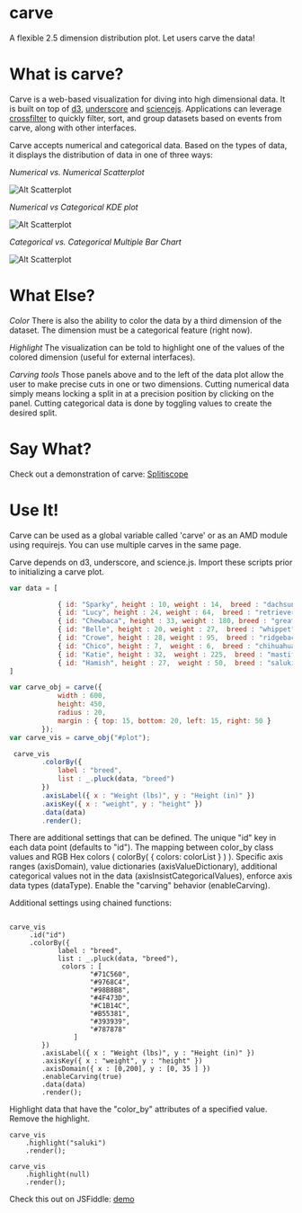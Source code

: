 carve
=====

A flexible 2.5 dimension distribution plot.  Let users carve the data!

# What is carve? 

Carve is a web-based visualization for diving into high dimensional data.  It is built on top of [d3](http://d3js.org/), [underscore](http://underscorejs.org/) and [sciencejs](https://github.com/jasondavies/science.js/). Applications can leverage [crossfilter](https://github.com/square/crossfilter) to quickly filter, sort, and group datasets based on events from carve, along with other interfaces.

Carve accepts numerical and categorical data.  Based on the types of data, it displays the distribution of data in one of three ways:

*Numerical vs. Numerical Scatterplot*

![Alt Scatterplot](http://rbkreisberg.github.com/carve/img/carve_scatterplot.png)

*Numerical vs Categorical KDE plot*

![Alt Scatterplot](http://rbkreisberg.github.com/carve/img/carve_kde.png)

*Categorical vs. Categorical Multiple Bar Chart*

![Alt Scatterplot](http://rbkreisberg.github.com/carve/img/carve_bar.png)

# What Else?

*Color* There is also the ability to color the data by a third dimension of the dataset.  The dimension must be a categorical feature (right now).  

*Highlight* The visualization can be told to highlight one of the values of the colored dimension (useful for external interfaces).

*Carving tools* Those panels above and to the left of the data plot allow the user to make precise cuts in one or two dimensions.  Cutting numerical data simply means locking a split in at a precision position by clicking on the panel.  Cutting categorical data is done by toggling values to create the desired split.

# Say What?

Check out a demonstration of carve: [Splitiscope](https://github.com/rbkreisberg/splitiscope)

# Use It!

Carve can be used as a global variable called 'carve' or as an AMD module using requirejs.  You can use multiple carves in the same page.

Carve depends on d3, underscore, and science.js.  Import these scripts prior to initializing a carve plot.

```javascript
var data = [

            { id: "Sparky", height : 10, weight : 14,  breed : "dachsund" },
            { id: "Lucy", height : 24, weight : 64,  breed : "retriever" },
            { id: "Chewbaca", height : 33, weight : 180, breed : "great dane" },
            { id: "Belle", height : 20, weight : 27,  breed : "whippet" },
            { id: "Crowe", height : 28, weight : 95,  breed : "ridgeback" },
            { id: "Chico", height : 7,  weight : 6,  breed : "chihuahua" },
            { id: "Katie", height : 32,  weight : 225,  breed : "mastiff" },
            { id: "Hamish", height : 27,  weight : 50,  breed : "saluki" }
]

var carve_obj = carve({
            width : 600,
            height: 450,
            radius : 20,
            margin : { top: 15, bottom: 20, left: 15, right: 50 }
        });
var carve_vis = carve_obj("#plot");

 carve_vis
        .colorBy({
            label : "breed",
            list : _.pluck(data, "breed")
        })
        .axisLabel({ x : "Weight (lbs)", y : "Height (in)" })
        .axisKey({ x : "weight", y : "height" })
        .data(data)
        .render();
```

There are additional settings that can be defined. The unique "id" key in each data point (defaults to "id"). The mapping between color_by class values and RGB Hex colors ( colorBy( { colors: colorList } ) ). Specific axis ranges (axisDomain), value dictionaries (axisValueDictionary), additional categorical values not in the data (axisInsistCategoricalValues), enforce axis data types (dataType).  Enable the "carving" behavior (enableCarving).

Additional settings using chained functions:
```

carve_vis
     .id("id")
     .colorBy({
            label : "breed",
            list : _.pluck(data, "breed"),
             colors : [ 
                    "#71C560",
                    "#9768C4",
                    "#98B8B8",
                    "#4F473D",
                    "#C1B14C",
                    "#B55381",
                    "#393939",
                    "#787878"
                ]
        })
        .axisLabel({ x : "Weight (lbs)", y : "Height (in)" })
        .axisKey({ x : "weight", y : "height" })
        .axisDomain({ x : [0,200], y : [0, 35 ] })
        .enableCarving(true)
        .data(data)
        .render();
```

Highlight data that have the "color_by" attributes of a specified value.  Remove the highlight.
```
carve_vis
    .highlight("saluki")
    .render();

carve_vis
    .highlight(null)
    .render();
```
<!-- 
    resources:
https://dl.dropboxusercontent.com/s/z0hyis11d003z80/carve.js
https://dl.dropboxusercontent.com/s/mjqt4svrh5mjbwv/carve.css
https://dl.dropboxusercontent.com/s/4xocll72aguws99/d3.js
https://dl.dropboxusercontent.com/s/hj6nj1d25ltax2m/science.v1.js -->

Check this out on JSFiddle: [demo](http://jsfiddle.net/rbkreisberg/bJnGL/)
